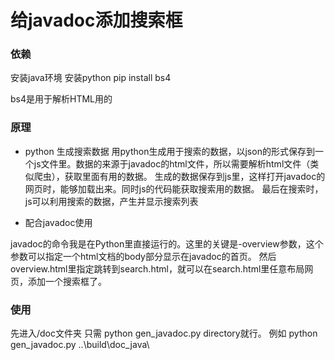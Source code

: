 # 给javadoc添加搜索框

### 依赖
  安装java环境
  安装python
  pip install bs4
    
  bs4是用于解析HTML用的

### 原理

* python 生成搜索数据
用python生成用于搜索的数据，以json的形式保存到一个js文件里。数据的来源于javadoc的html文件，所以需要解析html文件（类似爬虫），获取里面有用的数据。
生成的数据保存到js里，这样打开javadoc的网页时，能够加载出来。同时js的代码能获取搜索用的数据。
最后在搜索时，js可以利用搜索的数据，产生并显示搜索列表

* 配合javadoc使用

javadoc的命令我是在Python里直接运行的。这里的关键是-overview参数，这个参数可以指定一个html文档的body部分显示在javadoc的首页。
然后overview.html里指定跳转到search.html，就可以在search.html里任意布局网页，添加一个搜索框了。

### 使用
先进入/doc文件夹
只需 python gen_javadoc.py directory就行。
例如
python gen_javadoc.py ..\build\doc_java\